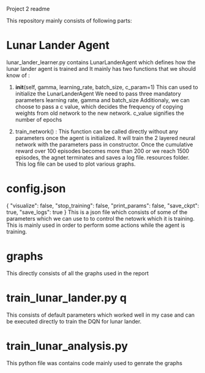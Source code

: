 Project 2 readme

This repository mainly consists of following parts:

# Lunar Lander Agent
lunar_lander_learner.py contains LunarLanderAgent which defines how the lunar lander agent is trained and
It mainly has two functions that we should know of :

1. __init__(self, gamma, learning_rate, batch_size, c_param=1)
This can used to initialize the LunarLanderAgent 
   We need to pass three mandatory parameters learning rate, gamma and batch_size
   Additionaly, we can choose to pass a c value, which decides the frequency of copying weights from old network to the new network.
   c_value signifies the number of epochs
   
2. train_network() :
   This function can be called directly without any parameters once the agent is initialized.
   It will train the 2 layered neural network with the parameters pass in constructor.
   Once the cumulative reward over 100 episodes becomes more than 200 or we reach 1500 episodes, the agnet terminates and saves a log file. resources folder.
   This log file can be used to plot various graphs.
   


# config.json
{
  "visualize": false,
  "stop_training": false,
  "print_params": false,
  "save_ckpt": true,
  "save_logs": true
}
This is a json file which consists of some of the parameters which we can use to to control the netowrk which it is training.
This is mainly used in order to perform some actions while the agent is training.


# graphs

This directly consists of all the graphs used in the report

# train_lunar_lander.py q
This consists of default parameters which worked well in my case and can be executed directly to train the DQN for lunar lander.

# train_lunar_analysis.py
This python file was contains code mainly used to genrate the graphs

   